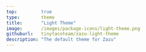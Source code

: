 ```yaml
---
top:         true
type:        theme
title:       "Light Theme"
image:       /images/package-icons/light-theme.png
githuburl:   tinytacoteam/zazu-light-theme
description: "The default theme for Zazu"
---
```

